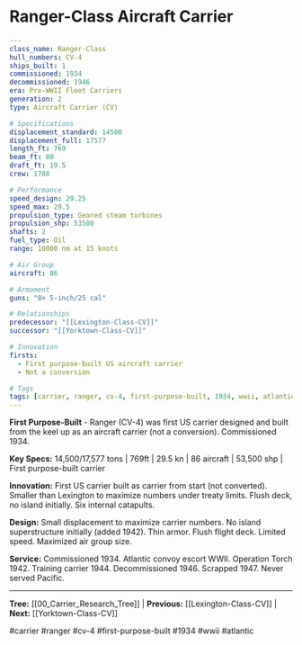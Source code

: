 # Ranger-Class Aircraft Carrier

```yaml
---
class_name: Ranger-Class
hull_numbers: CV-4
ships_built: 1
commissioned: 1934
decommissioned: 1946
era: Pre-WWII Fleet Carriers
generation: 2
type: Aircraft Carrier (CV)

# Specifications
displacement_standard: 14500
displacement_full: 17577
length_ft: 769
beam_ft: 80
draft_ft: 19.5
crew: 1788

# Performance
speed_design: 29.25
speed_max: 29.5
propulsion_type: Geared steam turbines
propulsion_shp: 53500
shafts: 2
fuel_type: Oil
range: 10000 nm at 15 knots

# Air Group
aircraft: 86

# Armament
guns: "8× 5-inch/25 cal"

# Relationships
predecessor: "[[Lexington-Class-CV]]"
successor: "[[Yorktown-Class-CV]]"

# Innovation
firsts:
  - First purpose-built US aircraft carrier
  - Not a conversion

# Tags
tags: [carrier, ranger, cv-4, first-purpose-built, 1934, wwii, atlantic]
---
```

**First Purpose-Built** - Ranger (CV-4) was first US carrier designed and built from the keel up as an aircraft carrier (not a conversion). Commissioned 1934.

**Key Specs:** 14,500/17,577 tons | 769ft | 29.5 kn | 86 aircraft | 53,500 shp | First purpose-built carrier

**Innovation:** First US carrier built as carrier from start (not converted). Smaller than Lexington to maximize numbers under treaty limits. Flush deck, no island initially. Six internal catapults.

**Design:** Small displacement to maximize carrier numbers. No island superstructure initially (added 1942). Thin armor. Flush flight deck. Limited speed. Maximized air group size.

**Service:** Commissioned 1934. Atlantic convoy escort WWII. Operation Torch 1942. Training carrier 1944. Decommissioned 1946. Scrapped 1947. Never served Pacific.

---
**Tree:** [[00_Carrier_Research_Tree]] | **Previous:** [[Lexington-Class-CV]] | **Next:** [[Yorktown-Class-CV]]

#carrier #ranger #cv-4 #first-purpose-built #1934 #wwii #atlantic
